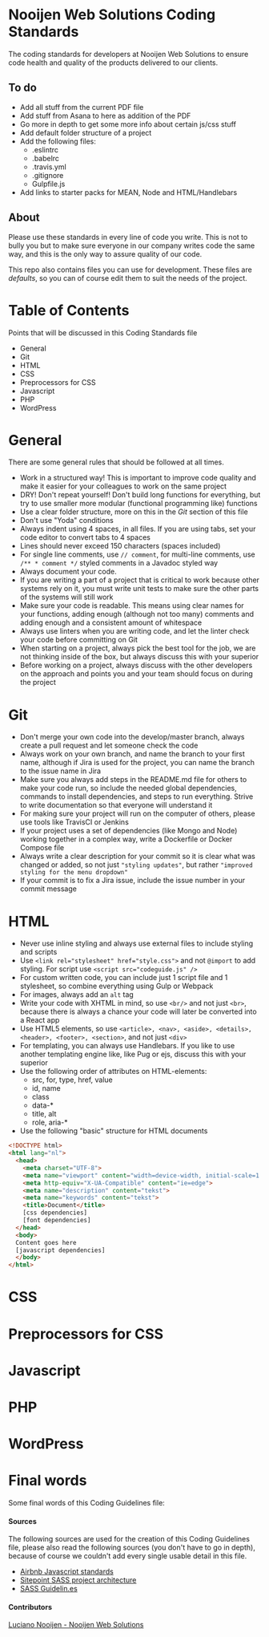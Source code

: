 # Nooijen Web Solutions Coding Standards

The coding standards for developers at Nooijen Web Solutions to ensure code health and quality of the products delivered to our clients.

## To do

* Add all stuff from the current PDF file
* Add stuff from Asana to here as addition of the PDF
* Go more in depth to get some more info about certain js/css stuff
* Add default folder structure of a project
* Add the following files:
  * .eslintrc
  * .babelrc
  * .travis.yml
  * .gitignore
  * Gulpfile.js
* Add links to starter packs for MEAN, Node and HTML/Handlebars

## About

Please use these standards in every line of code you write. This is not to bully you but to make sure everyone in our company writes code the same way, and this is the only way to assure quality of our code.

This repo also contains files you can use for development. These files are *defaults*, so you can of course edit them to suit the needs of the project.

# Table of Contents

Points that will be discussed in this Coding Standards file

* General
* Git
* HTML
* CSS
* Preprocessors for CSS
* Javascript
* PHP
* WordPress

# General

There are some general rules that should be followed at all times.

* Work in a structured way! This is important to improve code quality and make it easier for your colleagues to work on the same project
* DRY! Don't repeat yourself! Don't build long functions for everything, but try to use smaller more modular (functional programming like) functions
* Use a clear folder structure, more on this in the *Git* section of this file
* Don't use "Yoda" conditions
* Always indent using 4 spaces, in all files. If you are using tabs, set your code editor to convert tabs to 4 spaces
* Lines should never exceed 150 characters (spaces included)
* For single line comments, use `// comment`, for multi-line comments, use `/** * comment */` styled comments in a Javadoc styled way
* Always document your code.
* If you are writing a part of a project that is critical to work because other systems rely on it, you must write unit tests to make sure the other parts of the systems will still work
* Make sure your code is readable. This means using clear names for your functions, adding enough (although not too many) comments and adding enough and a consistent amount of whitespace
* Always use linters when you are writing code, and let the linter check your code before committing on Git
* When starting on a project, always pick the best tool for the job, we are not thinking inside of the box, but always discuss this with your superior
* Before working on a project, always discuss with the other developers on the approach and points you and your team should focus on during the project

# Git

* Don't merge your own code into the develop/master branch, always create a pull request and let someone check the code
* Always work on your own branch, and name the branch to your first name, although if Jira is used for the project, you can name the branch to the issue name in Jira
* Make sure you always add steps in the README.md file for others to make your code run, so include the needed global dependencies, commands to install dependencies, and steps to run everything. Strive to write documentation so that everyone will understand it
* For making sure your project will run on the computer of others, please use tools like TravisCI or Jenkins
* If your project uses a set of dependencies (like Mongo and Node) working together in a complex way, write a Dockerfile or Docker Compose file
* Always write a clear description for your commit so it is clear what was changed or added, so not just `"styling updates"`, but rather `"improved styling for the menu dropdown"`
* If your commit is to fix a Jira issue, include the issue number in your commit message

# HTML

* Never use inline styling and always use external files to include styling and scripts
* Use `<link rel="stylesheet" href="style.css">` and not `@import` to add styling. For script use `<script src="codeguide.js" />`
* For custom written code, you can include just 1 script file and 1 stylesheet, so combine everything using Gulp or Webpack
* For images, always add an `alt` tag
* Write your code with XHTML in mind, so use `<br/>` and not just `<br>`, because there is always a chance your code will later be converted into a React app
* Use HTML5 elements, so use `<article>, <nav>, <aside>, <details>, <header>, <footer>, <section>`, and not just `<div>`
* For templating, you can always use Handlebars. If you like to use another templating engine like, like Pug or ejs, discuss this with your superior
* Use the following order of attributes on HTML-elements:
  * src, for, type, href, value
  * id, name
  * class
  * data-*
  * title, alt
  * role, aria-*
* Use the following "basic" structure for HTML documents
```html
<!DOCTYPE html>
<html lang="nl">
  <head>
    <meta charset="UTF-8">
    <meta name="viewport" content="width=device-width, initial-scale=1.0">
    <meta http-equiv="X-UA-Compatible" content="ie=edge">
    <meta name="description" content="tekst">
    <meta name="keywords" content="tekst">
    <title>Document</title>
    [css dependencies]
    [font dependencies]
  </head>
  <body>
  Content goes here
  [javascript dependencies]
  </body>
</html>
```

# CSS

# Preprocessors for CSS

# Javascript

# PHP

# WordPress

# Final words

Some final words of this Coding Guidelines file:

#### Sources

The following sources are used for the creation of this Coding Guidelines file, please also read the following sources (you don't have to go in depth), because of course we couldn't add every single usable detail in this file.

* [Airbnb Javascript standards](https://github.com/airbnb/javascript)
* [Sitepoint SASS project architecture](https://www.sitepoint.com/architecture-sass-project/)
* [SASS Guidelin.es](https://sass-guidelin.es/#extend)

#### Contributors

[Luciano Nooijen - Nooijen Web Solutions](https://nooijensolutions.nl)